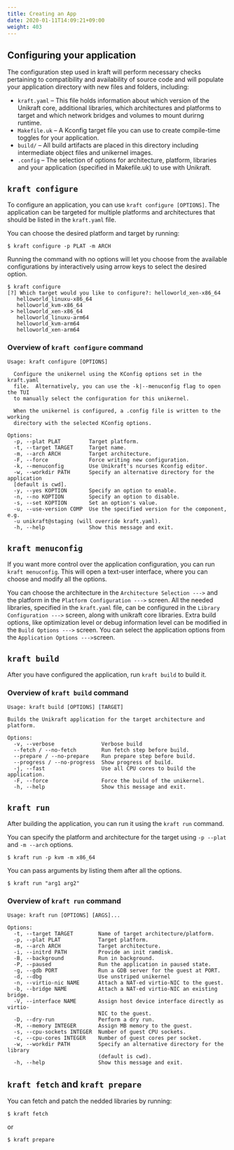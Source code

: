```yaml
---
title: Creating an App
date: 2020-01-11T14:09:21+09:00
weight: 403
---
```



## Configuring your application

The configuration step used in kraft will perform necessary checks pertaining to compatibility and availability of source code and will populate your application directory with new files and folders, including:

* `kraft.yaml` – This file holds information about which version of the Unikraft core, additional libraries, which architectures and platforms to target and which network bridges and volumes to mount durirng runtime.
* `Makefile.uk` – A Kconfig target file you can use to create compile-time toggles for your application.
* `build/` – All build artifacts are placed in this directory including intermediate object files and unikernel images.
* `.config` – The selection of options for architecture, platform, libraries and your application (specified in Makefile.uk) to use with Unikraft.

## `kraft configure`

To configure an application, you can use `kraft configure [OPTIONS]`.
The application can be targeted for multiple platforms and architectures that should be listed in the `kraft.yaml` file.

You can choose the desired platform and target by running:

```
$ kraft configure -p PLAT -m ARCH
```

Running the command with no options will let you choose from the available configurations by interactively using arrow keys to select the desired option.


```
$ kraft configure
[?] Which target would you like to configure?: helloworld_xen-x86_64
   helloworld_linuxu-x86_64
   helloworld_kvm-x86_64
 > helloworld_xen-x86_64
   helloworld_linuxu-arm64
   helloworld_kvm-arm64
   helloworld_xen-arm64
```

### Overview of `kraft configure` command

```text
Usage: kraft configure [OPTIONS]

  Configure the unikernel using the KConfig options set in the kraft.yaml
  file.  Alternatively, you can use the -k|--menuconfig flag to open the TUI
  to manually select the configuration for this unikernel.

  When the unikernel is configured, a .config file is written to the working
  directory with the selected KConfig options.

Options:
  -p, --plat PLAT         Target platform.
  -t, --target TARGET     Target name.
  -m, --arch ARCH         Target architecture.
  -F, --force             Force writing new configuration.
  -k, --menuconfig        Use Unikraft's ncurses Kconfig editor.
  -w, --workdir PATH      Specify an alternative directory for the application
  [default is cwd].
  -y, --yes KOPTION       Specify an option to enable.
  -n, --no KOPTION        Specify an option to disable.
  -s, --set KOPTION       Set an option's value.
  -u, --use-version COMP  Use the specified version for the component, e.g.
  -u unikraft@staging (will override kraft.yaml).
  -h, --help              Show this message and exit.

```

## `kraft menuconfig`

If you want more control over the application configuration, you can run `kraft menuconfig`.
This will open a text-user interface, where you can choose and modify all the options.

You can choose the architecture in the `Architecture Selection --->` and the platform in the `Platform Configuration --->` screen.
All the needed libraries, specified in the `kraft.yaml` file, can be configured in the `Library Configuration --->` screen, along with unikraft core libraries.
Extra build options, like optimization level or debug information level can be modified in the `Build Options --->` screen.
You can select the application options from the `Application Options --->`screen.

## `kraft build`

After you have configured the application, run `kraft build` to build it.

### Overview of `kraft build` command

```text
Usage: kraft build [OPTIONS] [TARGET]

Builds the Unikraft application for the target architecture and platform.

Options:
  -v, --verbose               Verbose build
  --fetch / --no-fetch        Run fetch step before build.
  --prepare / --no-prepare    Run prepare step before build.
  --progress / --no-progress  Show progress of build.
  -j, --fast                  Use all CPU cores to build the application.
  -F, --force                 Force the build of the unikernel.
  -h, --help                  Show this message and exit.
  ```

## `kraft run`

After building the application, you can run it using the `kraft run` command.

You can specify the platform and architecture for the target using `-p --plat` and `-m --arch` options.

```
$ kraft run -p kvm -m x86_64
```

You can pass arguments by listing them after all the options.

```
$ kraft run "arg1 arg2"
```

### Overview of `kraft run` command

```text
Usage: kraft run [OPTIONS] [ARGS]...

Options:
  -t, --target TARGET        Name of target architecture/platform.
  -p, --plat PLAT            Target platform.
  -m, --arch ARCH            Target architecture.
  -i, --initrd PATH          Provide an init ramdisk.
  -B, --background           Run in background.
  -P, --paused               Run the application in paused state.
  -g, --gdb PORT             Run a GDB server for the guest at PORT.
  -d, --dbg                  Use unstriped unikernel
  -n, --virtio-nic NAME      Attach a NAT-ed virtio-NIC to the guest.
  -b, --bridge NAME          Attach a NAT-ed virtio-NIC an existing bridge.
  -V, --interface NAME       Assign host device interface directly as virtio-
                             NIC to the guest.
  -D, --dry-run              Perform a dry run.
  -M, --memory INTEGER       Assign MB memory to the guest.
  -s, --cpu-sockets INTEGER  Number of guest CPU sockets.
  -c, --cpu-cores INTEGER    Number of guest cores per socket.
  -w, --workdir PATH         Specify an alternative directory for the library
                             (default is cwd).
  -h, --help                 Show this message and exit.
```

## `kraft fetch` and `kraft prepare`

You can fetch and patch the nedded libraries by running:

```
$ kraft fetch
```
or

```
$ kraft prepare
```
